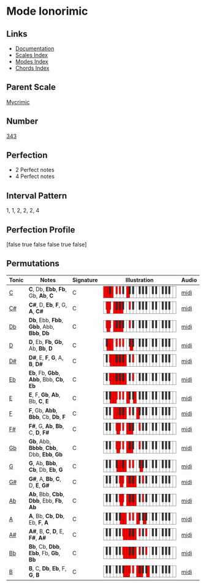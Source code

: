 # Mode Ionorimic

## Links

- [Documentation](index.md)
- [Scales Index](Scales.md)
- [Modes Index](Modes.md)
- [Chords Index](Chords.md)

## Parent Scale

[Mycrimic](ScaleMycrimic.md)

## Number

[343](https://ianring.com/musictheory/scales/343)

## Perfection

- 2 Perfect notes
- 4 Perfect notes

## Interval Pattern

1, 1, 2, 2, 2, 4

## Perfection Profile

[false true false false true false]

## Permutations

| Tonic | Notes | Signature | Illustration | Audio |
|-------|-------|-----------|--------------|-------|
| [C](ModeCNaturalIonorimic.md) | **C**, Db, **Ebb**, **Fb**, Gb, **Ab**, **C** | C | ![CNaturalIonorimic](ModeCNaturalIonorimic.png) | [midi](https://github.com/edipermadi/music/blob/main/docs/ModeCNaturalIonorimic.mid?raw=true) |
| [C#](ModeCSharpIonorimic.md) | **C#**, D, **Eb**, **F**, G, **A**, **C#** | C | ![CSharpIonorimic](ModeCSharpIonorimic.png) | [midi](https://github.com/edipermadi/music/blob/main/docs/ModeCSharpIonorimic.mid?raw=true) |
| [Db](ModeDFlatIonorimic.md) | **Db**, Ebb, **Fbb**, **Gbb**, Abb, **Bbb**, **Db** | C | ![DFlatIonorimic](ModeDFlatIonorimic.png) | [midi](https://github.com/edipermadi/music/blob/main/docs/ModeDFlatIonorimic.mid?raw=true) |
| [D](ModeDNaturalIonorimic.md) | **D**, Eb, **Fb**, **Gb**, Ab, **Bb**, **D** | C | ![DNaturalIonorimic](ModeDNaturalIonorimic.png) | [midi](https://github.com/edipermadi/music/blob/main/docs/ModeDNaturalIonorimic.mid?raw=true) |
| [D#](ModeDSharpIonorimic.md) | **D#**, E, **F**, **G**, A, **B**, **D#** | C | ![DSharpIonorimic](ModeDSharpIonorimic.png) | [midi](https://github.com/edipermadi/music/blob/main/docs/ModeDSharpIonorimic.mid?raw=true) |
| [Eb](ModeEFlatIonorimic.md) | **Eb**, Fb, **Gbb**, **Abb**, Bbb, **Cb**, **Eb** | C | ![EFlatIonorimic](ModeEFlatIonorimic.png) | [midi](https://github.com/edipermadi/music/blob/main/docs/ModeEFlatIonorimic.mid?raw=true) |
| [E](ModeENaturalIonorimic.md) | **E**, F, **Gb**, **Ab**, Bb, **C**, **E** | C | ![ENaturalIonorimic](ModeENaturalIonorimic.png) | [midi](https://github.com/edipermadi/music/blob/main/docs/ModeENaturalIonorimic.mid?raw=true) |
| [F](ModeFNaturalIonorimic.md) | **F**, Gb, **Abb**, **Bbb**, Cb, **Db**, **F** | C | ![FNaturalIonorimic](ModeFNaturalIonorimic.png) | [midi](https://github.com/edipermadi/music/blob/main/docs/ModeFNaturalIonorimic.mid?raw=true) |
| [F#](ModeFSharpIonorimic.md) | **F#**, G, **Ab**, **Bb**, C, **D**, **F#** | C | ![FSharpIonorimic](ModeFSharpIonorimic.png) | [midi](https://github.com/edipermadi/music/blob/main/docs/ModeFSharpIonorimic.mid?raw=true) |
| [Gb](ModeGFlatIonorimic.md) | **Gb**, Abb, **Bbbb**, **Cbb**, Dbb, **Ebb**, **Gb** | C | ![GFlatIonorimic](ModeGFlatIonorimic.png) | [midi](https://github.com/edipermadi/music/blob/main/docs/ModeGFlatIonorimic.mid?raw=true) |
| [G](ModeGNaturalIonorimic.md) | **G**, Ab, **Bbb**, **Cb**, Db, **Eb**, **G** | C | ![GNaturalIonorimic](ModeGNaturalIonorimic.png) | [midi](https://github.com/edipermadi/music/blob/main/docs/ModeGNaturalIonorimic.mid?raw=true) |
| [G#](ModeGSharpIonorimic.md) | **G#**, A, **Bb**, **C**, D, **E**, **G#** | C | ![GSharpIonorimic](ModeGSharpIonorimic.png) | [midi](https://github.com/edipermadi/music/blob/main/docs/ModeGSharpIonorimic.mid?raw=true) |
| [Ab](ModeAFlatIonorimic.md) | **Ab**, Bbb, **Cbb**, **Dbb**, Ebb, **Fb**, **Ab** | C | ![AFlatIonorimic](ModeAFlatIonorimic.png) | [midi](https://github.com/edipermadi/music/blob/main/docs/ModeAFlatIonorimic.mid?raw=true) |
| [A](ModeANaturalIonorimic.md) | **A**, Bb, **Cb**, **Db**, Eb, **F**, **A** | C | ![ANaturalIonorimic](ModeANaturalIonorimic.png) | [midi](https://github.com/edipermadi/music/blob/main/docs/ModeANaturalIonorimic.mid?raw=true) |
| [A#](ModeASharpIonorimic.md) | **A#**, B, **C**, **D**, E, **F#**, **A#** | C | ![ASharpIonorimic](ModeASharpIonorimic.png) | [midi](https://github.com/edipermadi/music/blob/main/docs/ModeASharpIonorimic.mid?raw=true) |
| [Bb](ModeBFlatIonorimic.md) | **Bb**, Cb, **Dbb**, **Ebb**, Fb, **Gb**, **Bb** | C | ![BFlatIonorimic](ModeBFlatIonorimic.png) | [midi](https://github.com/edipermadi/music/blob/main/docs/ModeBFlatIonorimic.mid?raw=true) |
| [B](ModeBNaturalIonorimic.md) | **B**, C, **Db**, **Eb**, F, **G**, **B** | C | ![BNaturalIonorimic](ModeBNaturalIonorimic.png) | [midi](https://github.com/edipermadi/music/blob/main/docs/ModeBNaturalIonorimic.mid?raw=true) |
